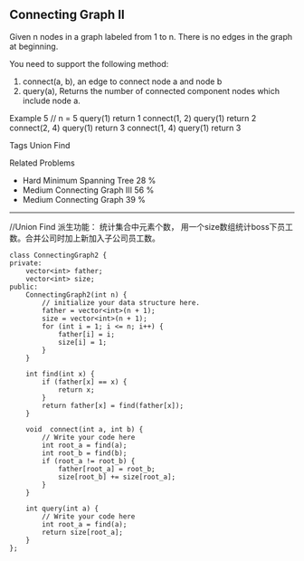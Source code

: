 ## Connecting Graph II  ##

Given n nodes in a graph labeled from 1 to n. There is no edges in the graph at beginning.

You need to support the following method:

1. connect(a, b), an edge to connect node a and node b
2. query(a), Returns the number of connected component nodes which include node a.

Example
	5 // n = 5
	query(1) return 1
	connect(1, 2)
	query(1) return 2
	connect(2, 4)
	query(1) return 3
	connect(1, 4)
	query(1) return 3

Tags 
Union Find

Related Problems 

- Hard Minimum Spanning Tree 28 %
- Medium Connecting Graph III 56 %
- Medium Connecting Graph 39 %

----------
//Union Find 派生功能： 统计集合中元素个数， 用一个size数组统计boss下员工数。合并公司时加上新加入子公司员工数。

	class ConnectingGraph2 {
	private:
	    vector<int> father;
	    vector<int> size;
	public:
	    ConnectingGraph2(int n) {
	        // initialize your data structure here.
	        father = vector<int>(n + 1);
	        size = vector<int>(n + 1);
	        for (int i = 1; i <= n; i++) {
	            father[i] = i;
	            size[i] = 1;
	        }
	    }
	
	    int find(int x) {
	        if (father[x] == x) {
	            return x;
	        }
	        return father[x] = find(father[x]);
	    }
	
	    void  connect(int a, int b) {
	        // Write your code here
	        int root_a = find(a);
	        int root_b = find(b);
	        if (root_a != root_b) {
	            father[root_a] = root_b;
	            size[root_b] += size[root_a];
	        }
	    }
	
	    int query(int a) {
	        // Write your code here
	        int root_a = find(a);
	        return size[root_a];
	    }
	};